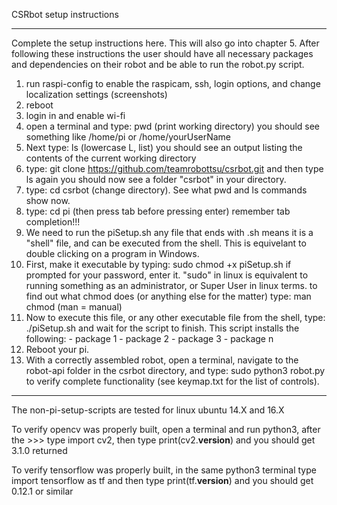 CSRbot setup instructions
*************************
Complete the setup instructions here.  This will also go into chapter 5.  After following these instructions the user should have all necessary packages and dependencies on their robot and be able to run the robot.py script.

1.  run raspi-config to enable the raspicam, ssh, login options, and change localization settings (screenshots)
2.  reboot
3.  login in and enable wi-fi
4.  open a terminal and type: pwd (print working directory)
      you should see something like /home/pi or /home/yourUserName
5.  Next type: ls (lowercase L, list)
      you should see an output listing the contents of the current working directory
5.  type: git clone https://github.com/teamrobottsu/csrbot.git and then type ls again
      you should now see a folder "csrbot" in your directory. 
6.  type: cd csrbot (change directory).  See what pwd and ls commands show now.
7.  type: cd pi (then press tab before pressing enter) remember tab completion!!!
8.  We need to run the piSetup.sh
      any file that ends with .sh means it is a "shell" file, and can be executed from
      the shell.  This is equivelant to double clicking on a program in Windows.
9.  First, make it executable by typing: sudo chmod +x piSetup.sh
      if prompted for your password, enter it.  "sudo" in linux is equivalent to running
      something as an administrator, or Super User in linux terms. to find out what 
      chmod does (or anything else for the matter) type: man chmod (man = manual)
10. Now to execute this file, or any other executable file from the shell, type:
      ./piSetup.sh and wait for the script to finish.  This script installs the following:
          - package 1 
          - package 2
          - package 3
          - package n
11. Reboot your pi.  
12. With a correctly assembled robot, open a terminal, navigate to the robot-api folder in the
      csrbot directory, and type: sudo python3 robot.py to verify complete functionality (see
      keymap.txt for the list of controls).

______________________________________________________________________________________________________________
The non-pi-setup-scripts are tested for linux ubuntu 14.X and 16.X

To verify opencv was properly built, open a terminal and run python3, after the >>> type import cv2, then type print(cv2.__version__) and you should get 3.1.0 returned

To verify tensorflow was properly built, in the same python3 terminal type import tensorflow as tf and then type print(tf.__version__) and you should get 0.12.1 or similar
